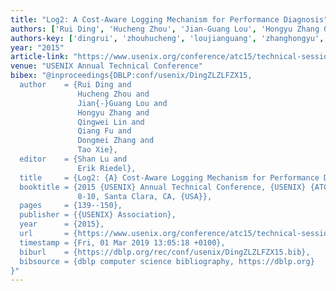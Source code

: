 ```yaml
---
title: "Log2: A Cost-Aware Logging Mechanism for Performance Diagnosis"
authors: ['Rui Ding', 'Hucheng Zhou', 'Jian-Guang Lou', 'Hongyu Zhang 0002', 'Qingwei Lin', 'Qiang Fu', 'Dongmei Zhang', 'Tao Xie 0001']
authors-key: ['dingrui', 'zhouhucheng', 'loujianguang', 'zhanghongyu', 'linqingwei', 'fuqiang', 'zhangdongmei', 'xietao']
year: "2015"
article-link: "https://www.usenix.org/conference/atc15/technical-session/presentation/ding"
venue: "USENIX Annual Technical Conference"
bibex: "@inproceedings{DBLP:conf/usenix/DingZLZLFZX15,
  author    = {Rui Ding and
               Hucheng Zhou and
               Jian{-}Guang Lou and
               Hongyu Zhang and
               Qingwei Lin and
               Qiang Fu and
               Dongmei Zhang and
               Tao Xie},
  editor    = {Shan Lu and
               Erik Riedel},
  title     = {Log2: {A} Cost-Aware Logging Mechanism for Performance Diagnosis},
  booktitle = {2015 {USENIX} Annual Technical Conference, {USENIX} {ATC} '15, July
               8-10, Santa Clara, CA, {USA}},
  pages     = {139--150},
  publisher = {{USENIX} Association},
  year      = {2015},
  url       = {https://www.usenix.org/conference/atc15/technical-session/presentation/ding},
  timestamp = {Fri, 01 Mar 2019 13:05:18 +0100},
  biburl    = {https://dblp.org/rec/conf/usenix/DingZLZLFZX15.bib},
  bibsource = {dblp computer science bibliography, https://dblp.org}
}"
---
```

